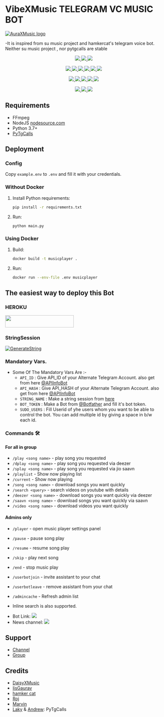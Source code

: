 # VibeXMusic TELEGRAM VC MUSIC BOT 
[![AuraXMusic logo](https://telegra.ph/file/d21963be67c93841589ee.jpg)](https://t.me/AuraXNetwork)


-It is inspired from su music project and hamkercat's telegram voice bot.
Neither su music project , nor pytgcalls are stable


<p align="center">
<a href="https://app.codacy.com/gh/AuraXNetwork/AuraXMusic?utm_source=github.com&utm_medium=referral&utm_content=AuraXNetwork/AuraXMusic&utm_campaign=Badge_Grade_Settings" alt="Codacy Badge">
<img src="https://api.codacy.com/project/badge/Grade/6141417ceaf84545bab6bd671503df51" /> </a>
<a href="https://github.com/AuraXNetwork/AuraXMusic" alt="Libraries.io dependency status for GitHub repo"> <img src="https://img.shields.io/librariesio/github/AuraXNetwork/AuraXMusic" /> </a>
<a href="http://hits.dwyl.com/AuraXNetwork/AuraXMusic" alt="HitCount"> <img src="http://hits.dwyl.com/AuraXNetwork/AuraXMusic.svg" /> </a>
</p>
<p align="center">
<a href="https://github.com/AuraXNetwork/AuraXMusic" alt="GitHub closed issues"> <img src="https://img.shields.io/github/issues-closed-raw/AuraXNetwork/AuraXMusic?style=flat&logo=github&color=success" /> </a>
<a href="https://github.com/AuraXNetwork/AuraXMusic" alt="GitHub commit activity"> <img src="https://img.shields.io/github/commit-activity/m/AuraXNetwork/AuraXMusic" /> </a>
<a href="https://github.com/AuraXNetwork/AuraXMusic/graphs/contributors" alt="GitHub contributors"> <img src="https://img.shields.io/github/contributors/AuraXNetwork/AuraXMusic?style=flat&logo=github" /> </a>
<a href="https://github.com/AuraXNetwork/AuraXMusic/network/members" alt="GitHub forks"> <img src="https://img.shields.io/github/forks/AuraXNetwork/AuraXMusic?label=Forks&logo=github" /> </a>
<a href="https://github.com/AuraXNetwork/AuraXMusic" alt="GitHub closed pull requests"> <img src="https://img.shields.io/github/issues-pr-closed-raw/AuraXNetwork/AuraXMusic?color=success" /> </a>
<a href="https://github.com/AuraXNetwork/AuraXMusic" alt="GitHub issues"> <img src="https://img.shields.io/github/issues-raw/AuraXNetwork/AuraXMusic?style=flat&logo=github&color=yellow" /> </a>
</p>
<p align="center">
<a href="https://github.com/AuraXNetwork/AuraXMusic" alt="GitHub release (latest by date including pre-releases)"> <img src="https://img.shields.io/github/v/release/AuraXNetwork/AuraXMusic?include_prereleases?style=flat&logo=github" /> </a>
<a href="https://www.python.org/" alt="made-with-python"> <img src="https://img.shields.io/badge/Made%20with-Python-1f425f.svg?style=flat&logo=python&color=blue" /> </a>
<a href="https://github.com/AuraXNetwork/AuraXMusic" alt="Docker!"> <img src="https://aleen42.github.io/badges/src/docker.svg" /> </a>
<a href="https://github.com/AuraXNetwork/AuraXMusic" alt="GitHub repo size"> <img src="https://img.shields.io/github/repo-size/AuraXNetwork/AuraXMusic" /> </a>
<a href="https://github.com/AuraXNetwork/AuraXMusic/blob/master/LICENSE" alt="GPLv3 license"> <img src="https://img.shields.io/badge/License-GPLv3-blue.svg" /> </a>
</p>
<p align="center">
<a href="https://t.me/AuraXMusicUpdates" alt="Telegram!"> <img src="https://aleen42.github.io/badges/src/telegram.svg" /> </a>
<a href="https://github.com/AuraXNetwork/AuraXMusic/graphs/commit-activity" alt="Maintenance"> <img src="https://img.shields.io/badge/Maintained%3F-yes-green.svg" /> </a>
<a href="https://makeapullrequest.com" alt="PRs Welcome"> <img src="https://img.shields.io/badge/PRs-welcome-brightgreen.svg?style=flat-square" /> </a>
</p>


## Requirements

- FFmpeg
- NodeJS [nodesource.com](https://nodesource.com/)
- Python 3.7+
- [PyTgCalls](https://github.com/pytgcalls/pytgcalls)

## Deployment

### Config

Copy `example.env` to `.env` and fill it with your credentials.

### Without Docker

1. Install Python requirements:
   ```bash
   pip install -r requirements.txt
   ```
2. Run:
   ```bash
   python main.py
   ```

### Using Docker

1. Build:
   ```bash
   docker build -t musicplayer .
   ```
2. Run:
   ```bash
   docker run --env-file .env musicplayer
   ```

## The easiest way to deploy this Bot
### HEROKU
<a href="https://heroku.com/deploy?template=https://github.com/AuraXNetwork/AuraXMusic"> <img src="https://img.shields.io/badge/Deploy%20To%20Heroku-red?style=for-the-badge&logo=heroku" width="220" height="38.45"/></a></p>

### StringSession

[![GenerateString](https://img.shields.io/badge/repl.it-generateString-yellowgreen)](https://replit.com/@itzgauravv/AuraXVCBot#main.py) 


### Mandatory Vars.

- Some Of The Mandatory Vars Are :-
   - `API_ID` :  Give API_ID of your Alternate Telegram Account. also get from here [@APIInfoBot](https://t.me/APIinfoBot)
   - `API_HASH` :  Give API_HASH of your Alternate Telegram Account. also get from here [@APIInfoBot](https://t.me/APIinfoBot)
   - `STRING_NAME` :  Make a string session from [here](https://replit.com/@QueenArzoo/VCPlayBot)
   - `BOT_TOKEN` :  Make a Bot from [@Botfather](https://t.me/botfather) and fill it's bot token.
   - `SUDO_USERS` :  Fill Userid of yhe users whom you want to be able to control the bot. You can add multiple id by giving a space in b/w each id.


### Commands 🛠
#### For all in group
- `/play <song name>` - play song you requested
- `/dplay <song name>` - play song you requested via deezer
- `/splay <song name>` - play song you requested via jio saavn
- `/playlist` - Show now playing list
- `/current` - Show now playing
- `/song <song name>` - download songs you want quickly
- `/search <query>` - search videos on youtube with details
- `/deezer <song name>` - download songs you want quickly via deezer
- `/saavn <song name>` - download songs you want quickly via saavn
- `/video <song name>` - download videos you want quickly


#### Admins only
- `/player` - open music player settings panel
- `/pause` - pause song play
- `/resume` - resume song play
- `/skip` - play next song
- `/end` - stop music play
- `/userbotjoin` - invite assistant to your chat
- `/userbotleave` - remove assistant from your chat
- `/admincache` - Refresh admin list

- Inline search is also supported.

* Bot Link:  <a href="https://t.me/AuraXMusic" alt="AuraXMusic"> <img src="https://img.shields.io/badge/%F0%9F%A4%96%20-AuraXMusic-blue" /> </a>
* News channel: <a  href="https://t.me/AuraXUpdates" alt="AuraXMusic Updates"> <img  src="https://img.shields.io/badge/%F0%9F%92%A1-AuraXMusic%20Updates-9cf" /> </a>

## Support
- [Channel](https://t.me/AuraXNetwork)
- [Group](https://t.me/AuraXSupport)

## Credits
- [DaisyXMusic](https://github.com/TeamDaisyX/DaisyXMusic)
- [IisGaurav](https://github.com/IisGaurav)
- [hamker cat](https://github.com/thehamkercat/Telegram_VC_Bot)
- [Roj](https://github.com/rojserbest)
- [Marvin](https://github.com/BlackStoneReborn)
- [Laky](https://github.com/Laky-64) & [Andrew](https://github.com/AndrewLaneX): PyTgCalls

